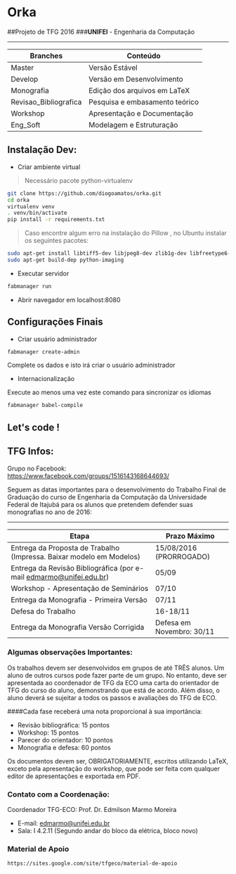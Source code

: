 # Orka

##Projeto de TFG 2016 
###**UNIFEI** - Engenharia da Computação 


----------------------------------
Branches | Conteúdo
-------- | --------
Master | Versão Estável
Develop | Versão em Desenvolvimento
Monografia | Edição dos arquivos em LaTeX
Revisao_Bibliografica | Pesquisa e embasamento teórico
Workshop | Apresentação e Documentação
Eng_Soft | Modelagem e Estruturação




## Instalação Dev:

  - Criar ambiente virtual
  
  > Necessário pacote python-virtualenv

  ```bash
  git clone https://github.com/diogoamatos/orka.git
  cd orka  
  virtualenv venv
  . venv/bin/activate
  pip install -r requirements.txt
  ```
  
  > Caso encontre algum erro na instalação do Pillow , no Ubuntu instalar os seguintes pacotes:
  
  ```bash
  sudo apt-get install libtiff5-dev libjpeg8-dev zlib1g-dev libfreetype6-dev liblcms2-dev libwebp-dev tcl8.6-dev tk8.6-dev python-tk
  sudo apt-get build-dep python-imaging
  ```
  

  - Executar servidor
  
  ```bash
  fabmanager run
  ```
  
  - Abrir navegador em localhost:8080


## Configurações Finais
   
  * Criar usuário administrador

  ```bash
  fabmanager create-admin
  ```
  Complete os dados e isto irá criar o usuário administrador

   * Internacionalização
  
  Execute ao menos uma vez este comando para sincronizar os idiomas
  
  ```bash
  fabmanager babel-compile
  ```

## Let's code !


## TFG Infos:
Grupo no Facebook:
https://www.facebook.com/groups/1516143168644693/

Seguem as datas importantes para o desenvolvimento do Trabalho Final de Graduação do curso de Engenharia da Computação da Universidade Federal de Itajubá para os alunos que pretendem defender suas monografias no ano de 2016:

----------------------------------
Etapa    | Prazo Máximo
-------- | --------
Entrega da Proposta de Trabalho (Impressa. Baixar modelo em Modelos) |  15/08/2016 (PRORROGADO)
Entrega da Revisão Bibliográfica (por e-mail edmarmo@unifei.edu.br) |  05/09
Workshop - Apresentação de Seminários | 07/10
Entrega da Monografia - Primeira Versão | 07/11
Defesa do Trabalho | 16-18/11
Entrega da Monografia Versão Corrigida | Defesa em Novembro: 30/11


### Algumas observações Importantes:
Os trabalhos devem ser desenvolvidos em grupos de até TRÊS alunos. Um aluno de outros cursos pode fazer parte de um grupo. No entanto, deve ser apresentada ao coordenador de TFG da ECO uma carta do orientador de TFG do curso do aluno, demonstrando que está de acordo. Além disso, o aluno deverá se sujeitar a todos os passos e avaliações do TFG de ECO.

####Cada fase receberá uma nota proporcional à sua importância:
- Revisão bibliográfica: 15 pontos
- Workshop: 15 pontos
- Parecer do orientador: 10 pontos
- Monografia e defesa: 60 pontos

Os documentos devem ser, OBRIGATORIAMENTE, escritos utilizando LaTeX, exceto pela apresentação do workshop, que pode ser feita com qualquer editor de apresentações e exportada em PDF.

### Contato com a Coordenação:
Coordenador TFG-ECO: Prof. Dr. Edmilson Marmo Moreira
- E-mail: edmarmo@unifei.edu.br
- Sala: I 4.2.11 (Segundo andar do bloco da elétrica, bloco novo)

### Material de Apoio
    https://sites.google.com/site/tfgeco/material-de-apoio